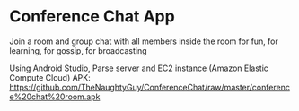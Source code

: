 # Conference Chat App
Join a room and group chat with all members inside the room 
for fun, for learning, for gossip, for broadcasting 

Using Android Studio, Parse server and EC2 instance (Amazon Elastic Compute Cloud)
APK:  https://github.com/TheNaughtyGuy/ConferenceChat/raw/master/conference%20chat%20room.apk
